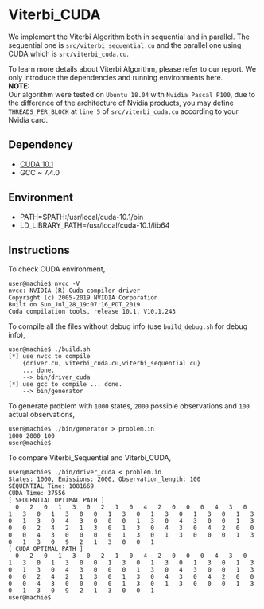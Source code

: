 # Viterbi_CUDA
We implement the Viterbi Algorithm both in sequential and in parallel.
The sequential one is `src/viterbi_sequential.cu` and the parallel one using
  CUDA which is `src/viterbi_cuda.cu`. <br>

To learn more details about Viterbi Algorithm, please refer to our report. We
 only introduce the dependencies and running environments here.<br>
<strong>NOTE:</strong><br>
Our algorithm were tested on `Ubuntu 18.04` with `Nvidia Pascal P100`, due to the
 difference of  the architecture of Nvidia products, you may define `THREADS_PER_BLOCK` at `line
  5` of  `src/viterbi_cuda.cu` according to your Nvidia card.
## Dependency
-   [CUDA 10.1](https://developer.nvidia.com/cuda-10.1-download-archive
)
-   GCC ~ 7.4.0
 
## Environment
+ PATH=$PATH:/usr/local/cuda-10.1/bin
+ LD_LIBRARY_PATH=/usr/local/cuda-10.1/lib64

## Instructions
To check CUDA environment,
```shell script
user@machie$ nvcc -V
nvcc: NVIDIA (R) Cuda compiler driver
Copyright (c) 2005-2019 NVIDIA Corporation
Built on Sun_Jul_28_19:07:16_PDT_2019
Cuda compilation tools, release 10.1, V10.1.243
```
To compile all the files without debug info (use `build_debug.sh` for debug
 info),
```shell script
user@machie$ ./build.sh 
[*] use nvcc to compile 
	{driver.cu, viterbi_cuda.cu,viterbi_sequential.cu}
	... done.
	--> bin/driver_cuda
[*] use gcc to compile ... done.
	--> bin/generator
```
To generate problem with `1000` states, `2000` possible observations and `100`
 actual observations,
```shell script
user@machie$ ./bin/generator > problem.in
1000 2000 100
user@machie$ 
```
To compare Viterbi_Sequential and Viterbi_CUDA,
```shell script
user@machie$ ./bin/driver_cuda < problem.in 
States: 1000, Emissions: 2000, Observation_length: 100
SEQUENTIAL Time: 1081669
CUDA Time: 37556
[ SEQUENTIAL OPTIMAL PATH ]
  0   2   0   1   3   0   2   1   0   4   2   0   0   0   4   3   0   1   3   0   1   3   0   0   1   3   0   1   3   0   1   3   0   1   3   0   1   3   0   4   3   0   0   0   1   3   0   4   3   0   0   1   3   0   0   2   4   2   1   3   0   1   3   0   4   3   0   4   2   0   0   0   0   4   3   0   0   0   0   1   3   0   1   3   0   0   0   1   3   0   1   3   0   9   2   1   3   0   0   1 
[ CUDA OPTIMAL PATH ]
  0   2   0   1   3   0   2   1   0   4   2   0   0   0   4   3   0   1   3   0   1   3   0   0   1   3   0   1   3   0   1   3   0   1   3   0   1   3   0   4   3   0   0   0   1   3   0   4   3   0   0   1   3   0   0   2   4   2   1   3   0   1   3   0   4   3   0   4   2   0   0   0   0   4   3   0   0   0   0   1   3   0   1   3   0   0   0   1   3   0   1   3   0   9   2   1   3   0   0   1
user@machie$ 
```


